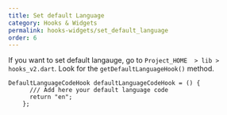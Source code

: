 ```yaml
---
title: Set default Language
category: Hooks & Widgets
permalink: hooks-widgets/set_default_language
order: 6
---
```


If you want to set default langauge, go to `Project_HOME  > lib > hooks_v2.dart`. Look for the `getDefaultLanguageHook()` method. 

```
DefaultLanguageCodeHook defaultLanguageCodeHook = () {
      /// Add here your default language code
      return "en";
    };
```

